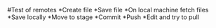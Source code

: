 #Test of remotes
*Create file
*Save file
*On local machine fetch files
*Save locally
*Move to stage
*Commit
*Push
*Edit and try to pull
